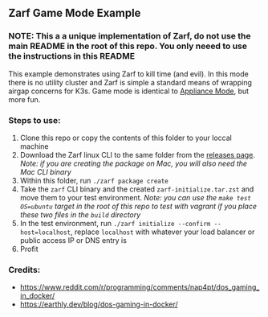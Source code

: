 ## Zarf Game Mode Example

### NOTE: This a a unique implementation of Zarf, do not use the main README in the root of this repo.  You only neeed to use the instructions in this README

This example demonstrates using Zarf to kill time (and evil).  In this mode there is no utility cluster and Zarf is simple a standard means of wrapping airgap concerns for K3s.  Game mode is identical to [Appliance Mode](../appliance/README.md), but more fun. 

### Steps to use:
1. Clone this repo or copy the contents of this folder to your loccal machine
2. Download the Zarf linux CLI to the same folder from the [releases page](https://repo1.dso.mil/platform-one/big-bang/apps/product-tools/zarf/-/releases).  _Note: if you are creating the package on Mac, you will also need the Mac CLI binary_
3. Within this folder, run `./zarf package create`
4. Take the `zarf` CLI binary and the created `zarf-initialize.tar.zst` and move them to your test environment.  _Note: you can use the `make test OS=ubuntu` target in the root of this repo to test with vagrant if you place these two files in the `build` directory_
5. In the test environment, run `./zarf initialize --confirm --host=localhost`, replace `localhost` with whatever your load balancer or public access IP or DNS entry is
6. Profit

### Credits:
 - https://www.reddit.com/r/programming/comments/nap4pt/dos_gaming_in_docker/
 - https://earthly.dev/blog/dos-gaming-in-docker/

